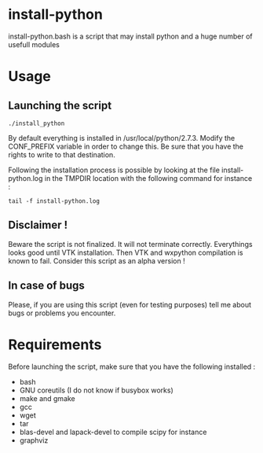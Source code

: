 install-python
==============

install-python.bash is a script that may install python and a huge number
of usefull modules


Usage
=====

Launching the script
--------------------

```
./install_python
```

By default everything is installed in /usr/local/python/2.7.3. Modify the
CONF_PREFIX variable in order to change this. Be sure that you have the rights
to write to that destination.

Following the installation process is possible by looking at the file
install-python.log in the TMPDIR location with the following command for
instance :

```
tail -f install-python.log
```

Disclaimer !
------------

Beware the script is not finalized. It will not terminate correctly. Everythings
looks good until VTK installation. Then VTK and wxpython compilation is known to
fail. Consider this script as an alpha version !

In case of bugs
---------------

Please, if you are using this script (even for testing purposes) tell me about
bugs or problems you encounter.


Requirements
============

Before launching the script, make sure that you have the following installed :

* bash
* GNU coreutils (I do not know if busybox works)
* make and gmake
* gcc
* wget
* tar
* blas-devel and lapack-devel to compile scipy for instance
* graphviz
